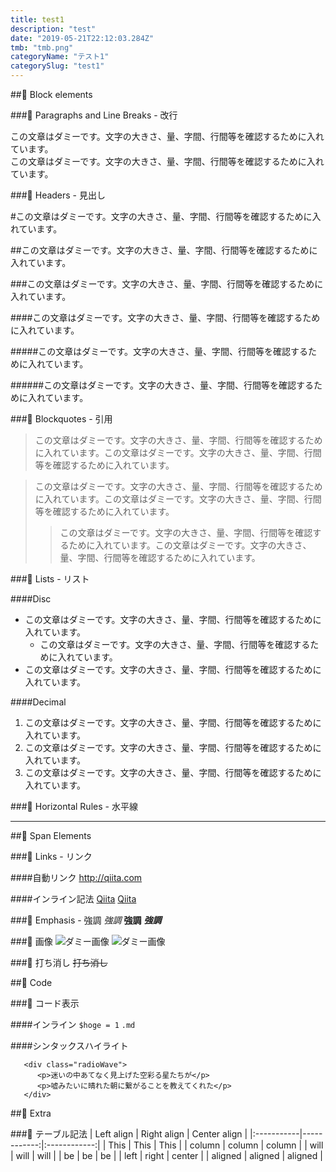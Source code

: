 ```yaml
---
title: test1
description: "test"
date: "2019-05-21T22:12:03.284Z"
tmb: "tmb.png"
categoryName: "テスト1"
categorySlug: "test1"
---
```


##🎁 Block elements

###💎 Paragraphs and Line Breaks - 改行

この文章はダミーです。文字の大きさ、量、字間、行間等を確認するために入れています。  
この文章はダミーです。文字の大きさ、量、字間、行間等を確認するために入れています。

###💎 Headers - 見出し

#この文章はダミーです。文字の大きさ、量、字間、行間等を確認するために入れています。

##この文章はダミーです。文字の大きさ、量、字間、行間等を確認するために入れています。

###この文章はダミーです。文字の大きさ、量、字間、行間等を確認するために入れています。

####この文章はダミーです。文字の大きさ、量、字間、行間等を確認するために入れています。

#####この文章はダミーです。文字の大きさ、量、字間、行間等を確認するために入れています。

######この文章はダミーです。文字の大きさ、量、字間、行間等を確認するために入れています。

###💎 Blockquotes - 引用
>この文章はダミーです。文字の大きさ、量、字間、行間等を確認するために入れています。この文章はダミーです。文字の大きさ、量、字間、行間等を確認するために入れています。

>この文章はダミーです。文字の大きさ、量、字間、行間等を確認するために入れています。この文章はダミーです。文字の大きさ、量、字間、行間等を確認するために入れています。
>>この文章はダミーです。文字の大きさ、量、字間、行間等を確認するために入れています。この文章はダミーです。文字の大きさ、量、字間、行間等を確認するために入れています。

###💎 Lists - リスト

####Disc
* この文章はダミーです。文字の大きさ、量、字間、行間等を確認するために入れています。
  * この文章はダミーです。文字の大きさ、量、字間、行間等を確認するために入れています。
* この文章はダミーです。文字の大きさ、量、字間、行間等を確認するために入れています。

####Decimal
1. この文章はダミーです。文字の大きさ、量、字間、行間等を確認するために入れています。
 1. この文章はダミーです。文字の大きさ、量、字間、行間等を確認するために入れています。
2. この文章はダミーです。文字の大きさ、量、字間、行間等を確認するために入れています。

###💎 Horizontal Rules - 水平線
***

##🎁 Span Elements

###💎 Links - リンク

####自動リンク
<http://qiita.com>

####インライン記法
[Qiita](http://qiita.com)
[Qiita](http://qiita.com "Qiita")

###💎 Emphasis - 強調
*強調*
**強調**
***強調***

###💎 画像
![ダミー画像](http://placehold.it/100)
![ダミー画像](http://placehold.it/100 "ダミー画像")

###💎 打ち消し
~~打ち消し~~

##🎁 Code

###💎 コード表示

####インライン
`$hoge = 1`
`.md`

####シンタックスハイライト
```html:sample
   <div class="radioWave">
      <p>迷いの中あてなく見上げた空彩る星たちが</p>
      <p>嘘みたいに晴れた朝に繋がることを教えてくれた</p>
   </div>
```

##🎁 Extra

###💎 テーブル記法
| Left align | Right align | Center align |
|:-----------|------------:|:------------:|
| This       |        This |     This     |
| column     |      column |    column    |
| will       |        will |     will     |
| be         |          be |      be      |
| left       |       right |    center    |
| aligned    |     aligned |   aligned    |
